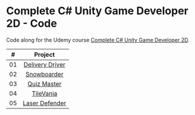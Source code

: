 # Complete C# Unity Game Developer 2D - Code

Code along for the Udemy course [Complete C# Unity Game Developer 2D](https://www.udemy.com/course/unitycourse/).

|  #  |                                         Project                                          |
| :-: | :--------------------------------------------------------------------------------------: |
| 01  |    [Delivery Driver](https://github.com/johanstech/Courses-Unity-Complete-Game-Developer-2D/tree/master/DeliveryDriver/)    |
| 02  |    [Snowboarder](https://github.com/johanstech/Courses-Unity-Complete-Game-Developer-2D/tree/master/Snowboarder/)    |
| 03  |    [Quiz Master](https://github.com/johanstech/Courses-Unity-Complete-Game-Developer-2D/tree/master/QuizMaster/)    |
| 04  |    [TileVania](https://github.com/johanstech/Courses-Unity-Complete-Game-Developer-2D/tree/master/TileVania/)    |
| 05  |    [Laser Defender](https://github.com/johanstech/Courses-Unity-Complete-Game-Developer-2D/tree/master/LaserDefender/)    |
